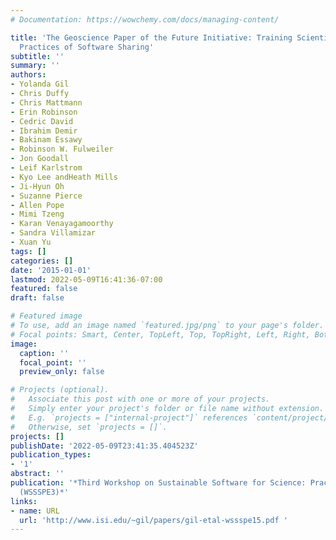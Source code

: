 ```yaml
---
# Documentation: https://wowchemy.com/docs/managing-content/

title: 'The Geoscience Paper of the Future Initiative: Training Scientists in Best
  Practices of Software Sharing'
subtitle: ''
summary: ''
authors:
- Yolanda Gil
- Chris Duffy
- Chris Mattmann
- Erin Robinson
- Cedric David
- Ibrahim Demir
- Bakinam Essawy
- Robinson W. Fulweiler
- Jon Goodall
- Leif Karlstrom
- Kyo Lee andHeath Mills
- Ji-Hyun Oh
- Suzanne Pierce
- Allen Pope
- Mimi Tzeng
- Karan Venayagamoorthy
- Sandra Villamizar
- Xuan Yu
tags: []
categories: []
date: '2015-01-01'
lastmod: 2022-05-09T16:41:36-07:00
featured: false
draft: false

# Featured image
# To use, add an image named `featured.jpg/png` to your page's folder.
# Focal points: Smart, Center, TopLeft, Top, TopRight, Left, Right, BottomLeft, Bottom, BottomRight.
image:
  caption: ''
  focal_point: ''
  preview_only: false

# Projects (optional).
#   Associate this post with one or more of your projects.
#   Simply enter your project's folder or file name without extension.
#   E.g. `projects = ["internal-project"]` references `content/project/deep-learning/index.md`.
#   Otherwise, set `projects = []`.
projects: []
publishDate: '2022-05-09T23:41:35.404523Z'
publication_types:
- '1'
abstract: ''
publication: '*Third Workshop on Sustainable Software for Science: Practice and Experiences
  (WSSSPE3)*'
links:
- name: URL
  url: 'http://www.isi.edu/~gil/papers/gil-etal-wssspe15.pdf '
---
```

